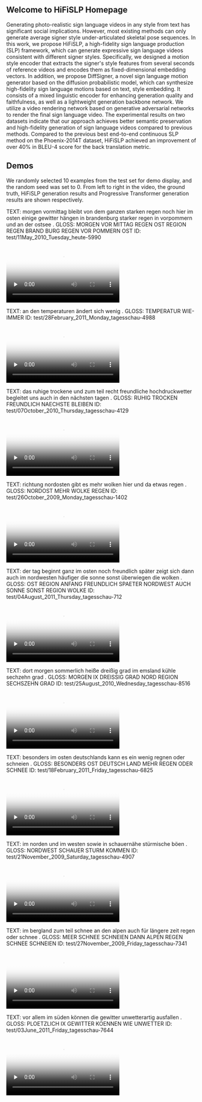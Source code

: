 ## Welcome to HiFiSLP Homepage
Generating photo-realistic sign language videos in any style from text has significant social implications.
However, most existing methods can only generate average signer style under-articulated skeletal pose sequences.
In this work, we propose HiFiSLP, a high-fidelity sign language production (SLP) framework, which can generate expressive sign language videos consistent with different signer styles.
Specifically, we designed a motion style encoder that extracts the signer's style features from several seconds of reference videos and encodes them as fixed-dimensional embedding vectors.
In addition, we propose DiffSigner, a novel sign language motion generator based on the diffusion probabilistic model, which can synthesize high-fidelity sign language motions based on text, style embedding.
It consists of a mixed linguistic encoder for enhancing generation quality and faithfulness, as well as a lightweight generation backbone network.
We utilize a video rendering network based on generative adversarial networks to render the final sign language video.
The experimental results on two datasets indicate that our approach achieves better semantic preservation and high-fidelity generation of sign language videos compared to previous methods.
Compared to the previous best end-to-end continuous SLP method on the Phoenix-2014T dataset, HiFiSLP achieved an improvement of over 40% in BLEU-4 score for the back translation metric.

Demos
---------------
We randomly selected 10 examples from the test set for demo display, and the random seed was set to 0. From left to right in the video, the ground truth, HiFiSLP generation results and Progressive Transformer generation results are shown respectively.

TEXT: morgen vormittag bleibt von dem ganzen starken regen noch hier im osten einige gewitter hängen in brandenburg starker regen in vorpommern und an der ostsee . GLOSS: MORGEN VOR MITTAG REGEN OST REGION REGEN BRAND BURG REGEN VOR POMMERN OST ID: test/11May_2010_Tuesday_heute-5990

<div><video controls='' preload='none' poster='poster'>
<source id='mp4' src='./demo/11May_2010_Tuesday_heute-5990.mp4' type='video/mp4'></videos></div>

TEXT: an den temperaturen ändert sich wenig . GLOSS: TEMPERATUR WIE-IMMER ID: test/28February_2011_Monday_tagesschau-4988

<div><video controls='' preload='none' poster='poster'>
<source id='mp4' src='./demo/28February_2011_Monday_tagesschau-4988.mp4' type='video/mp4'></videos></div>

TEXT: das ruhige trockene und zum teil recht freundliche hochdruckwetter begleitet uns auch in den nächsten tagen . GLOSS: RUHIG TROCKEN FREUNDLICH NAECHSTE BLEIBEN ID: test/07October_2010_Thursday_tagesschau-4129

<div><video controls='' preload='none' poster='poster'>
<source id='mp4' src='./demo/07October_2010_Thursday_tagesschau-4129.mp4' type='video/mp4'></videos></div>

TEXT: richtung nordosten gibt es mehr wolken hier und da etwas regen . GLOSS: NORDOST MEHR WOLKE REGEN ID: test/26October_2009_Monday_tagesschau-1402

<div><video controls='' preload='none' poster='poster'>
<source id='mp4' src='./demo/26October_2009_Monday_tagesschau-1402.mp4' type='video/mp4'></videos></div>

TEXT: der tag beginnt ganz im osten noch freundlich später zeigt sich dann auch im nordwesten häufiger die sonne sonst überwiegen die wolken . GLOSS: OST REGION ANFANG FREUNDLICH SPAETER NORDWEST AUCH SONNE SONST REGION WOLKE ID: test/04August_2011_Thursday_tagesschau-712

<div><video controls='' preload='none' poster='poster'>
<source id='mp4' src='./demo/04August_2011_Thursday_tagesschau-712.mp4' type='video/mp4'></videos></div>

TEXT: dort morgen sommerlich heiße dreißig grad im emsland kühle sechzehn grad . GLOSS: MORGEN IX DREISSIG GRAD NORD REGION SECHSZEHN GRAD ID: test/25August_2010_Wednesday_tagesschau-8516

<div><video controls='' preload='none' poster='poster'>
<source id='mp4' src='./demo/25August_2010_Wednesday_tagesschau-8516.mp4' type='video/mp4'></videos></div>

TEXT: besonders im osten deutschlands kann es ein wenig regnen oder schneien . GLOSS: BESONDERS OST DEUTSCH LAND MEHR REGEN ODER SCHNEE ID: test/18February_2011_Friday_tagesschau-6825

<div><video controls='' preload='none' poster='poster'>
<source id='mp4' src='./demo/18February_2011_Friday_tagesschau-6825.mp4' type='video/mp4'></videos></div>

TEXT: im norden und im westen sowie in schauernähe stürmische böen . GLOSS: NORDWEST SCHAUER STURM KOMMEN ID: test/21November_2009_Saturday_tagesschau-4907

<div><video controls='' preload='none' poster='poster'>
<source id='mp4' src='./demo/21November_2009_Saturday_tagesschau-4907.mp4' type='video/mp4'></videos></div>

TEXT: im bergland zum teil schnee an den alpen auch für längere zeit regen oder schnee . GLOSS: MEER SCHNEE SCHNEIEN DANN ALPEN REGEN SCHNEE SCHNEIEN ID: test/27November_2009_Friday_tagesschau-7341

<div><video controls='' preload='none' poster='poster'>
<source id='mp4' src='./demo/27November_2009_Friday_tagesschau-7341.mp4' type='video/mp4'></videos></div>

TEXT: vor allem im süden können die gewitter unwetterartig ausfallen . GLOSS: PLOETZLICH IX GEWITTER KOENNEN WIE UNWETTER ID: test/03June_2011_Friday_tagesschau-7644

<div><video controls='' preload='none' poster='poster'>
<source id='mp4' src='./demo/03June_2011_Friday_tagesschau-7644.mp4' type='video/mp4'></videos></div>



